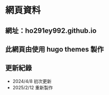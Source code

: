 # 網頁資料

## 網址：ho291ey992.github.io

## 此網頁由使用 hugo themes 製作

## 更新紀錄
- 2024/4/8 初次更新
- 2025/2/12 重新製作